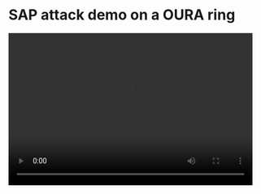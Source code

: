 # SAP attack demo on a OURA ring

<video src="https://drive.google.com/file/d/1BrxKcwX-xL7-zx9nuHQG1NH9TdSUn4f2/view" width="480" height="300" controls preload></video>
